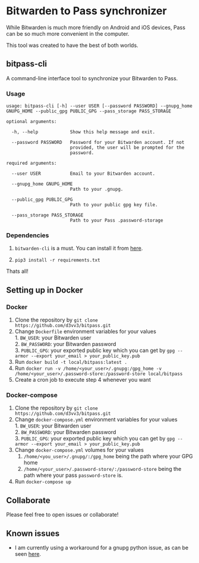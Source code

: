 # Bitwarden to Pass synchronizer

While Bitwarden is much more friendly on Android and iOS devices, Pass can be so much more convenient in the computer.

This tool was created to have the best of both worlds.

## bitpass-cli

A command-line interface tool to synchronize your Bitwarden to Pass.

### Usage

```
usage: bitpass-cli [-h] --user USER [--password PASSWORD] --gnupg_home GNUPG_HOME --public_gpg PUBLIC_GPG --pass_storage PASS_STORAGE

optional arguments:

  -h, --help            Show this help message and exit.

  --password PASSWORD   Password for your Bitwarden account. If not  
                        provided, the user will be prompted for the
                        password.

required arguments:

  --user USER           Email to your Bitwarden account.
  
  --gnupg_home GNUPG_HOME
                        Path to your .gnupg.

  --public_gpg PUBLIC_GPG
                        Path to your public gpg key file.

  --pass_storage PASS_STORAGE
                        Path to your Pass .password-storage
```



### Dependencies

1. `bitwarden-cli` is a must. You can install it from [here](https://github.com/bitwarden/cli).

2. `pip3 install -r requirements.txt`

Thats all!


## Setting up in Docker

### Docker

1. Clone the repository by `git clone https://github.com/d3vv3/bitpass.git`
2. Change `Dockerfile` environment variables for your values  
		1. `BW_USER`: your Bitwarden user  
	2. `BW_PASSWORD`: your Bitwarden password  
	3. `PUBLIC_GPG`: your exported public key which you can get by `gpg --armor --export your_email > your_public_key.pub`
3. Run `docker build -t local/bitpass:latest .`
4. Run `docker run -v /home/<your_user>/.gnupg:/gpg_home -v /home/<your_user>/.password-store:/password-store local/bitpass`
5. Create a cron job to execute step 4 whenever you want

### Docker-compose

1. Clone the repository by `git clone https://github.com/d3vv3/bitpass.git`
2. Change `docker-compose.yml` environment variables for your values  
		1.  `BW_USER`: your Bitwarden user  
	2. `BW_PASSWORD`: your Bitwarden password  
	3. `PUBLIC_GPG`: your exported public key which you can get by `gpg --armor --export your_email > your_public_key.pub`
3. Change `docker-compose.yml` volumes for your values  
    1. `/home/<you_user>/.gnupg/:/gpg_home` being the path where your GPG home  
    2. `/home/<your_user>/.password-store/:/password-store` being the path where your pass `password-store` is.
4. Run `docker-compose up`


## Collaborate

Please feel free to open issues or collaborate!


## Known issues

* I am currently using a workaround for a gnupg python issue, as can be seen [here](https://github.com/isislovecruft/python-gnupg/issues/207).
